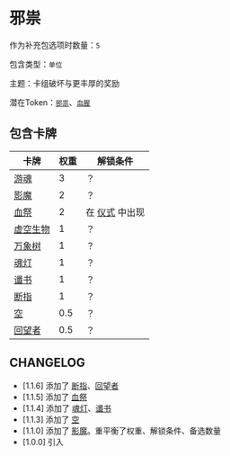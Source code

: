 # 邪祟

作为补充包选项时数量：`5`

包含类型：`单位`

主题：卡组破坏与更丰厚的奖励

潜在Token：[`邪祟`](邪祟.md)、[`血腥`](血腥.md)

## 包含卡牌

卡牌 | 权重 | 解锁条件
--- | --- | ---
[游魂](../卡牌/游魂.md) | 3 | ？
[影魔](../卡牌/影魔.md) | 2 | ？
[血祭](../卡牌/血祭.md) | 2 | 在 [仪式](仪式.md) 中出现
[虚空生物](../卡牌/虚空生物.md) | 1 | ？
[万象树](../卡牌/万象树.md) | 1 | ？
[魂灯](../卡牌/魂灯.md) | 1 | ？
[谶书](../卡牌/谶书.md) | 1 | ？
[断指](../卡牌/断指.md) | 1 | ？
[空](../卡牌/空.md) | 0.5 | ？
[回望者](../卡牌/回望者.md) | 0.5 | ？

## CHANGELOG

- [1.1.6] 添加了 [断指](../卡牌/断指.md)、[回望者](../卡牌/回望者.md)
- [1.1.5] 添加了 [血祭](../卡牌/血祭.md)
- [1.1.4] 添加了 [魂灯](../卡牌/魂灯.md)、[谶书](../卡牌/谶书.md)
- [1.1.3] 添加了 [空](../卡牌/空.md)
- [1.1.0] 添加了 [影魔](../卡牌/影魔.md)。重平衡了权重、解锁条件、备选数量
- [1.0.0] 引入
